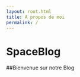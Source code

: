 ```yaml
---
layout: root.html
title: A propos de moi
permalink: /
---
```

# SpaceBlog

##Bienvenue sur notre Blog

